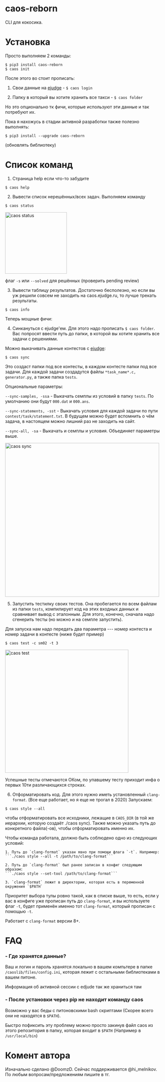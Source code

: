 # caos-reborn

CLI для кокосика.

# Установка
 Просто выполняем 2 команды:
 
```
$ pip3 install caos-reborn
$ caos init
```
 
 После этого во стоит прописать:
 
 
 1) Свои данные на [ejudge](https://caos.ejudge.ru/) - ```$ caos login```
 
 2) Папку в который вы хотите хранить все такси - ```$ caos folder```
 
 Но это опционально тк фичи, которые используют эти данные и так потребуют их.
 
 Пока я нахожусь в стадии активной разработки также полезно выполнять:
 
 ```
$ pip3 install --upgrade caos-reborn
```

(обновлять библиотеку)

# Список команд

1. Страница help если что-то забудите

```$ caos help```

2. Вывести список нерешённых/всех задач. Выполняем команду

```$ caos status```

<img src="examples/status.png" alt="caos status" height="200">

флаг `-s` или `--solved` для решённых (проверить pending review)

3. Вывести таблицу результатов. Достаточно бесполезно, но если вы уж решили совсем не заходить на caos.ejudge.ru, то лучше трекать результаты.

```$ caos info```

Теперь мощные фичи:

4. Синкануться с ejudge'ем. Для этого надо прописать ```$ caos folder```. Вас попросят ввести путь до папки, в которой вы хотите хранить все задачи с решениями.

Можно выкачивать данные контестов с [ejudge](https://caos.ejudge.ru/):

```$ caos sync```

Это создаст папки под все контесты, в каждом контесте папки под все задачи. Для каждой задачи создадутся файлы `*task_name*.c, generator.py`, а также папка `tests`.

Опциональные параметры:

```--sync-samples, -ssa``` - Выкачать семплы из условий в папку `tests`. По умолчанию они будут `000.dat` и `000.ans`.

```--sync-statements, -sst``` - Выкачать условия для каждой задачи по пути `contest/task/statement.txt`. В будущем можно будет вспомнить о чём задача, в настоящем можно лишний раз не заходить на сайт.

```--sync-all, -sa``` - Выкачать и семплы и условия. Объединяет параметры выше.

<img src="examples/sync.png" alt="caos sync" height="500">

5. Запустить тестилку своих тестов. Она пробегается по всем файлам из папки `tests`, компилирует код на этих входных данных и сравнивает вывод с эталонным. Для этого, конечно, сначала надо сгенерить тесты (но можно и на семпле запустить).

Для запуска нам надо передать два параметра --- номер контеста и номер задачи в контесте (ниже будет пример)

```$ caos test -c sm02 -t 3```

<img src="examples/test.png" alt="caos test" height="400">

Успешные тесты отмечаются ОКом, по упавшему тесту приходит инфа о первых 10ти различающихся строках.

6. Отформатировать код. Для этого нужно иметь установленный `clang-format`. (Все еще работает, но я еще не трогал в 2020) Запускаем:

```$ caos style --all```

чтобы отформатировать все исходники, лежащие в `CAOS_DIR` (в той же иерархии, которую создаёт ./caos
sync). Также можно указать путь до конкретного файла(-ов), чтобы отформатировать именно их.

Чтобы команда работала, должно быть соблюдено одно из следующих условий:

    1. Путь до `clang-format` указан явно при помощи флага `-t`. Например:
    ```./caos style --all -t /path/to/clang-format```

    2. Путь до `clang-format` был ранее записан в конфиг следующим образом:
    ```./caos style --set-tool /path/to/clang-format```

    3. `clang-format` лежит в директории, которая есть в переменной окружения `$PATH`

Приоритет выбора тулы ровно такой, как в списке выше, то есть, если у вас в конфиге уже прописан путь
до `clang-format`, и вы используете флаг `-t`, будет применён именно тот `clang-format`, который
прописан с помощью `-t`.

Работает с `clang-format` версии 8+.

# FAQ 

### - Где хранятся данные?

Ваш и логин и пароль хранятся локально в вашем компьтере в папке ```/caoslib/files/config.ini```, которая лежит с остальными библиотеками в вашем питоне.

Информация об активной сессии с edjude так же храниться там

### - После установки через pip не находит команду caos

Возможно у вас беды с питоновскими bash скриптами (Скорее всего они не находятся в `$PATH`). 

Быстро пофиксить эту проблему можно просто закинув файл caos из этого репозитория в папку, которая входит в `$PATH` (Например в ```/usr/local/bin```)

# Комент автора

Изначально сделано @DoomzD. Сейчас поддерживается @hi_melnikov. По любым вопросам/предложениям пишите в тг.
